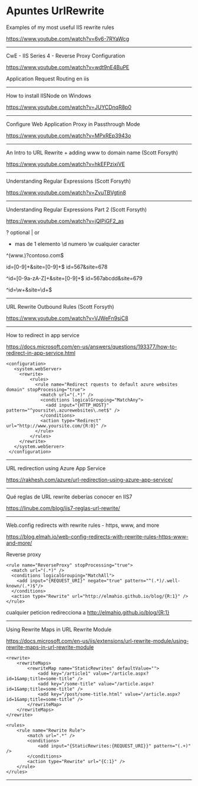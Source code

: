 # Apuntes UrlRewrite

Examples of my most useful IIS rewrite rules

https://www.youtube.com/watch?v=6v6-7RYaWcg

___

CwE - IIS Series 4 - Reverse Proxy Configuration

https://www.youtube.com/watch?v=wdt9nE4BuPE

Application Request Routing en iis



___

How to install IISNode on Windows

https://www.youtube.com/watch?v=JUYCDnqR8p0

___

Configure Web Application Proxy in Passthrough Mode

https://www.youtube.com/watch?v=MPxREp3943o


___

An Intro to URL Rewrite + adding www to domain name (Scott Forsyth)

https://www.youtube.com/watch?v=hkEFPzixiVE






___

Understanding Regular Expressions (Scott Forsyth)

https://www.youtube.com/watch?v=ZvuTBVgtin8

___

Understanding Regular Expressions Part 2 (Scott Forsyth)

https://www.youtube.com/watch?v=jQIPiGF2_as

? optional
| or
+ mas de 1 elemento
\d numero
\w cualquier caracter

^(www\.)?contoso\.com$

id=[0-9]+&site=[0-9]+$    id=567&site=678

^id=[0-9a-zA-Z]+&site=[0-9]+$  id=567abcdd&site=679

^id=\w+&site=\d+$





___


URL Rewrite Outbound Rules (Scott Forsyth)

https://www.youtube.com/watch?v=VJWeFn9siC8

___

How to redirect in app service

https://docs.microsoft.com/en-us/answers/questions/193377/how-to-redirect-in-app-service.html


~~~
<configuration>
   <system.webServer>  
     <rewrite>  
         <rules>  
           <rule name="Redirect rquests to default azure websites domain" stopProcessing="true">
             <match url="(.*)" />  
             <conditions logicalGrouping="MatchAny">
               <add input="{HTTP_HOST}" pattern="^yoursite\.azurewebsites\.net$" />
             </conditions>
             <action type="Redirect" url="http://www.yoursite.com/{R:0}" />  
           </rule>  
         </rules>  
     </rewrite>  
   </system.webServer>  
 </configuration>
~~~









___

URL redirection using Azure App Service

https://rakhesh.com/azure/url-redirection-using-azure-app-service/

___

Qué reglas de URL rewrite deberías conocer en IIS7

https://linube.com/blog/iis7-reglas-url-rewrite/




___

Web.config redirects with rewrite rules - https, www, and more

https://blog.elmah.io/web-config-redirects-with-rewrite-rules-https-www-and-more/


Reverse proxy
~~~
<rule name="ReverseProxy" stopProcessing="true">
  <match url="(.*)" />
  <conditions logicalGrouping="MatchAll">
    <add input="{REQUEST_URI}" negate="true" pattern="^(.*)/.well-known/(.*)$"/>
  </conditions>
  <action type="Rewrite" url="http://elmahio.github.io/blog/{R:1}" />
</rule>

~~~

cualquier peticion redirecciona a http://elmahio.github.io/blog/{R:1}

___

Using Rewrite Maps in URL Rewrite Module

https://docs.microsoft.com/en-us/iis/extensions/url-rewrite-module/using-rewrite-maps-in-url-rewrite-module

~~~
<rewrite>
    <rewriteMaps>
        <rewriteMap name="StaticRewrites" defaultValue="">
            <add key="/article1" value="/article.aspx?id=1&amp;title=some-title" />
            <add key="/some-title" value="/article.aspx?id=1&amp;title=some-title" />
            <add key="/post/some-title.html" value="/article.aspx?id=1&amp;title=some-title" />
        </rewriteMap>
    </rewriteMaps>
</rewrite>
~~~

~~~
<rules>
    <rule name="Rewrite Rule">
        <match url=".*" />
        <conditions>
            <add input="{StaticRewrites:{REQUEST_URI}}" pattern="(.+)" />
        </conditions>
        <action type="Rewrite" url="{C:1}" />
    </rule>
</rules>
~~~



___






